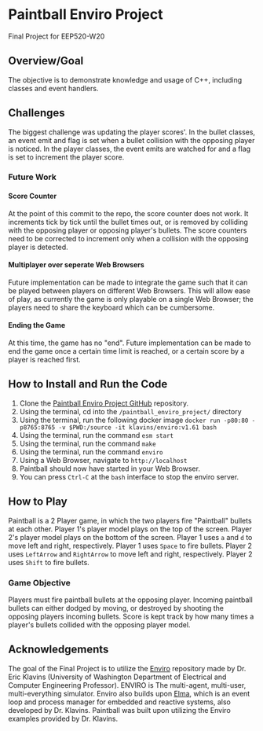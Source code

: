 # Paintball Enviro Project
Final Project for EEP520-W20

## Overview/Goal
The objective is to demonstrate knowledge and usage of C++, including classes and event handlers.

## Challenges
The biggest challenge was updating the player scores'. In the bullet classes, an event emit and flag is set when a bullet collision with the opposing player is noticed. In the player classes, the event emits are watched for and a flag is set to increment the player score.

### Future Work
#### Score Counter
At the point of this commit to the repo, the score counter does not work. It increments tick by tick until the bullet times out, or is removed by colliding with the opposing player or opposing player's bullets. The score counters need to be corrected to increment only when a collision with the opposing player is detected. 
#### Multiplayer over seperate Web Browsers
Future implementation can be made to integrate the game such that it can be played between players on different Web Browsers. This will allow ease of play, as currently the game is only playable on a single Web Browser; the players need to share the keyboard which can be cumbersome.
#### Ending the Game
At this time, the game has no "end". Future implementation can be made to end the game once a certain time limit is reached, or a certain score by a player is reached first.

## How to Install and Run the Code
1. Clone the [Paintball Enviro Project GitHub](https://github.com/nnooriuw/paintball_enviro_project.git) repository.
2. Using the terminal, cd into the `/paintball_enviro_project/` directory
3. Using the terminal, run the following docker image `docker run -p80:80 -p8765:8765 -v $PWD:/source -it klavins/enviro:v1.61 bash`
4. Using the terminal, run the command `esm start`
5. Using the terminal, run the command `make`
6. Using the terminal, run the command `enviro`
7. Using a Web Browser, navigate to `http://localhost`
8. Paintball should now have started in your Web Browser.
9. You can press `Ctrl-C` at the `bash` interface to stop the enviro server.

## How to Play
Paintball is a 2 Player game, in which the two players fire "Paintball" bullets at each other.
Player 1's player model plays on the top of the screen.
Player 2's player model plays on the bottom of the screen.
Player 1 uses `a` and `d` to move left and right, respectively.
Player 1 uses `Space` to fire bullets.
Player 2 uses `LeftArrow` and `RightArrow` to move left and right, respectively.
Player 2 uses `Shift` to fire bullets.
### Game Objective
Players must fire paintball bullets at the opposing player. Incoming paintball bullets can either dodged by moving, or destroyed by shooting the opposing players incoming bullets. Score is kept track by how many times a player's bullets collided with the opposing player model.

## Acknowledgements
The goal of the Final Project is to utilize the [Enviro](https://github.com/klavinslab/enviro.git) repository made by Dr. Eric Klavins (University of Washington Department of Electrical and Computer Engineering Professor). 
ENVIRO is The multi-agent, multi-user, multi-everything simulator.
Enviro also builds upon [Elma](https://github.com/klavinslab/elma.git), which is an event loop and process manager for embedded and reactive systems, also developed by Dr. Klavins.
Paintball was built upon utilizing the Enviro examples provided by Dr. Klavins.
